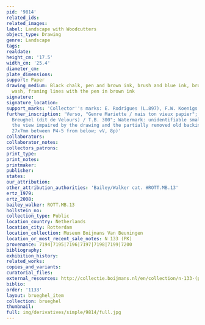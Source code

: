 ```yaml
---
pid: '9814'
related_ids: 
related_images: 
label: Landscape with Woodcutters
object_type: Drawing
genre: Landscape
tags: 
realdate: 
height_cm: '17.5'
width_cm: '25.4'
diameter_cm: 
plate_dimensions: 
support: Paper
drawing_medium: Black chalk, pen and brown ink, brush and blue ink, brown and blue
  wash, framing lines with the pen in brown ink
signature: 
signature_location: 
support_marks: 'Collector''s marks: E. Rodrigues (L.897), F.W. Koenigs (L.1023a)'
further_inscription: 'Verso, "Genre Mariette / mais ton vieux papier"; Verso, "Jean
  Breughel (dit de Velours) / T.B. 300"; Watermark: unidentifiable small watermark,
  the view impaired by the drawing and the partially removed old backing paper (c.
  27x7mm between P4-5 from below; vV, 8p)'
collaborators: 
collaborator_notes: 
collectors_patrons: 
print_type: 
print_notes: 
printmaker: 
publisher: 
states: 
our_attribution: 
other_attribution_authorities: 'Bailey/Walker cat. #ROTT.MB.13'
ertz_1979: 
ertz_2008: 
bailey_walker: ROTT.MB.13
hollstein_no: 
collection_type: Public
location_country: Netherlands
location_city: Rotterdam
location_collection: Museum Boijmans Van Beuningen
location_or_most_recent_sale_notes: N 133 (PK)
provenance: 7194|7195|7196|7197|7198|7199|7200
bibliography: 
exhibition_history: 
related_works: 
copies_and_variants: 
curatorial_files: 
external_resources: http://collectie.boijmans.nl/en/collection/n-133-(pk)
biblio: 
order: '1133'
layout: brueghel_item
collection: brueghel
thumbnail: 
full: img/derivatives/simple/9814/full.jpg
---
```

